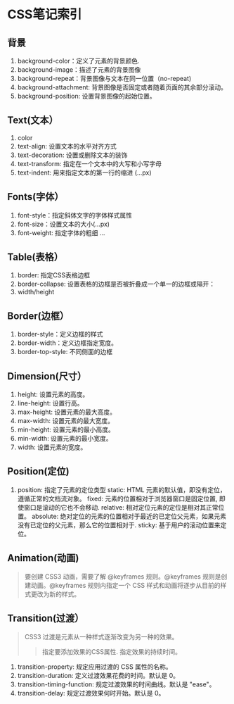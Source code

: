 # CSS笔记索引
## 背景
1. background-color：定义了元素的背景颜色.
2. background-image：描述了元素的背景图像
3. background-repeat：背景图像与文本在同一位置（no-repeat)
4. background-attachment: 背景图像是否固定或者随着页面的其余部分滚动。
5. background-position: 设置背景图像的起始位置。

## Text(文本）
1. color
2. text-align: 设置文本的水平对齐方式
3. text-decoration: 设置或删除文本的装饰
4. text-transform: 指定在一个文本中的大写和小写字母
5. text-indent: 用来指定文本的第一行的缩进 (...px)

## Fonts(字体）
1. font-style：指定斜体文字的字体样式属性
2. font-size：设置文本的大小(...px)
3. font-weight: 指定字体的粗细
...

## Table(表格）
1. border: 指定CSS表格边框
2. border-collapse: 设置表格的边框是否被折叠成一个单一的边框或隔开：
3. width/height

## Border(边框）
1. border-style：定义边框的样式
2. border-width：定义边框指定宽度。
3. border-top-style: 不同侧面的边框

## Dimension(尺寸）
1. height: 设置元素的高度。
2. line-height: 设置行高。
3. max-height: 设置元素的最大高度。
4. max-width: 设置元素的最大宽度。
5. min-height: 设置元素的最小高度。
6. min-width: 设置元素的最小宽度。
7. width: 设置元素的宽度。

## Position(定位)
1. position: 指定了元素的定位类型
  static: HTML 元素的默认值，即没有定位，遵循正常的文档流对象。
  fixed: 元素的位置相对于浏览器窗口是固定位置, 即使窗口是滚动的它也不会移动.
  relative: 相对定位元素的定位是相对其正常位置。
  absolute: 绝对定位的元素的位置相对于最近的已定位父元素，如果元素没有已定位的父元素，那么它的位置相对于<html>.
  sticky: 基于用户的滚动位置来定位。

## Animation(动画)
> 要创建 CSS3 动画，需要了解 @keyframes 规则。@keyframes 规则是创建动画。@keyframes 规则内指定一个 CSS 样式和动画将逐步从目前的样式更改为新的样式。

## Transition(过渡）
> CSS3 过渡是元素从一种样式逐渐改变为另一种的效果。
>> 指定要添加效果的CSS属性.  指定效果的持续时间。
1. transition-property: 规定应用过渡的 CSS 属性的名称。	
2. transition-duration: 定义过渡效果花费的时间。默认是 0。	
3. transition-timing-function: 规定过渡效果的时间曲线。默认是 "ease"。	
4. transition-delay: 规定过渡效果何时开始。默认是 0。



